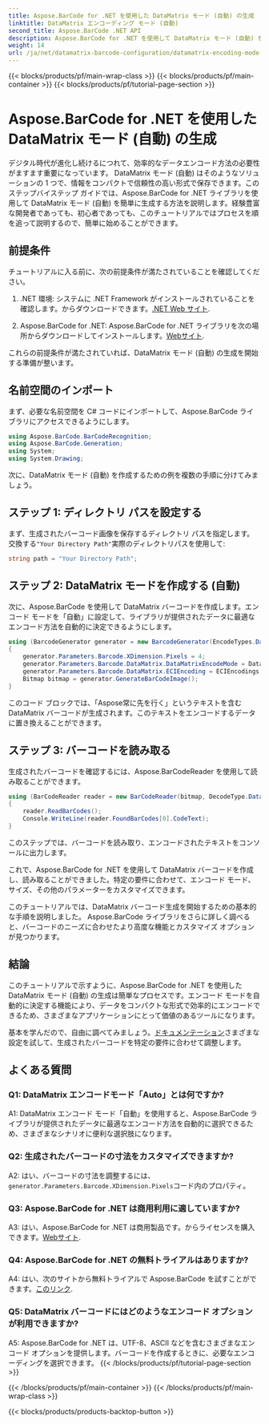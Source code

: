 ```yaml
---
title: Aspose.BarCode for .NET を使用した DataMatrix モード (自動) の生成
linktitle: DataMatrix エンコーディング モード (自動)
second_title: Aspose.BarCode .NET API
description: Aspose.BarCode for .NET を使用して DataMatrix モード (自動) を生成する方法を学びます。このステップバイステップのガイドでは、前提条件からバーコードの読み取りまでのすべてを説明します。
weight: 14
url: /ja/net/datamatrix-barcode-configuration/datamatrix-encoding-mode-auto/
---
```


{{< blocks/products/pf/main-wrap-class >}}
{{< blocks/products/pf/main-container >}}
{{< blocks/products/pf/tutorial-page-section >}}

# Aspose.BarCode for .NET を使用した DataMatrix モード (自動) の生成

デジタル時代が進化し続けるにつれて、効率的なデータエンコード方法の必要性がますます重要になっています。 DataMatrix モード (自動) はそのようなソリューションの 1 つで、情報をコンパクトで信頼性の高い形式で保存できます。このステップバイステップ ガイドでは、Aspose.BarCode for .NET ライブラリを使用して DataMatrix モード (自動) を簡単に生成する方法を説明します。経験豊富な開発者であっても、初心者であっても、このチュートリアルではプロセスを順を追って説明するので、簡単に始めることができます。

## 前提条件

チュートリアルに入る前に、次の前提条件が満たされていることを確認してください。

1.  .NET 環境: システムに .NET Framework がインストールされていることを確認します。からダウンロードできます。[.NET Web サイト](https://dotnet.microsoft.com/download/dotnet).

2. Aspose.BarCode for .NET: Aspose.BarCode for .NET ライブラリを次の場所からダウンロードしてインストールします。[Webサイト](https://releases.aspose.com/barcode/net/).

これらの前提条件が満たされていれば、DataMatrix モード (自動) の生成を開始する準備が整います。

## 名前空間のインポート

まず、必要な名前空間を C# コードにインポートして、Aspose.BarCode ライブラリにアクセスできるようにします。

```csharp
using Aspose.BarCode.BarCodeRecognition;
using Aspose.BarCode.Generation;
using System;
using System.Drawing;
```

次に、DataMatrix モード (自動) を作成するための例を複数の手順に分けてみましょう。

## ステップ 1: ディレクトリ パスを設定する

まず、生成されたバーコード画像を保存するディレクトリ パスを指定します。交換する`"Your Directory Path"`実際のディレクトリパスを使用して:

```csharp
string path = "Your Directory Path";
```

## ステップ 2: DataMatrix モードを作成する (自動)

次に、Aspose.BarCode を使用して DataMatrix バーコードを作成します。エンコード モードを「自動」に設定して、ライブラリが提供されたデータに最適なエンコード方法を自動的に決定できるようにします。

```csharp
using (BarcodeGenerator generator = new BarcodeGenerator(EncodeTypes.DataMatrix, "Aspose常に先を行く"))
{
    generator.Parameters.Barcode.XDimension.Pixels = 4;
    generator.Parameters.Barcode.DataMatrix.DataMatrixEncodeMode = DataMatrixEncodeMode.Auto;
    generator.Parameters.Barcode.DataMatrix.ECIEncoding = ECIEncodings.UTF8;
    Bitmap bitmap = generator.GenerateBarCodeImage();
}
```

このコード ブロックでは、「Aspose常に先を行く」というテキストを含む DataMatrix バーコードが生成されます。このテキストをエンコードするデータに置き換えることができます。

## ステップ 3: バーコードを読み取る

生成されたバーコードを確認するには、Aspose.BarCodeReader を使用して読み取ることができます。

```csharp
using (BarCodeReader reader = new BarCodeReader(bitmap, DecodeType.DataMatrix))
{
    reader.ReadBarCodes();
    Console.WriteLine(reader.FoundBarCodes[0].CodeText);
}
```

このステップでは、バーコードを読み取り、エンコードされたテキストをコンソールに出力します。

これで、Aspose.BarCode for .NET を使用して DataMatrix バーコードを作成し、読み取ることができました。特定の要件に合わせて、エンコード モード、サイズ、その他のパラメーターをカスタマイズできます。

このチュートリアルでは、DataMatrix バーコード生成を開始するための基本的な手順を説明しました。 Aspose.BarCode ライブラリをさらに詳しく調べると、バーコードのニーズに合わせたより高度な機能とカスタマイズ オプションが見つかります。

## 結論

このチュートリアルで示すように、Aspose.BarCode for .NET を使用した DataMatrix モード (自動) の生成は簡単なプロセスです。エンコード モードを自動的に決定する機能により、データをコンパクトな形式で効率的にエンコードできるため、さまざまなアプリケーションにとって価値のあるツールになります。

基本を学んだので、自由に調べてみましょう。[ドキュメンテーション](https://reference.aspose.com/barcode/net/)さまざまな設定を試して、生成されたバーコードを特定の要件に合わせて調整します。

## よくある質問

### Q1: DataMatrix エンコードモード「Auto」とは何ですか?

A1: DataMatrix エンコード モード「自動」を使用すると、Aspose.BarCode ライブラリが提供されたデータに最適なエンコード方法を自動的に選択できるため、さまざまなシナリオに便利な選択肢になります。

### Q2: 生成されたバーコードの寸法をカスタマイズできますか?

 A2: はい、バーコードの寸法を調整するには、`generator.Parameters.Barcode.XDimension.Pixels`コード内のプロパティ。

### Q3: Aspose.BarCode for .NET は商用利用に適していますか?

 A3: はい、Aspose.BarCode for .NET は商用製品です。からライセンスを購入できます。[Webサイト](https://purchase.aspose.com/buy).

### Q4: Aspose.BarCode for .NET の無料トライアルはありますか?

 A4: はい、次のサイトから無料トライアルで Aspose.BarCode を試すことができます。[このリンク](https://releases.aspose.com/).

### Q5: DataMatrix バーコードにはどのようなエンコード オプションが利用できますか?

A5: Aspose.BarCode for .NET は、UTF-8、ASCII などを含むさまざまなエンコード オプションを提供します。バーコードを作成するときに、必要なエンコーディングを選択できます。
{{< /blocks/products/pf/tutorial-page-section >}}

{{< /blocks/products/pf/main-container >}}
{{< /blocks/products/pf/main-wrap-class >}}

{{< blocks/products/products-backtop-button >}}
